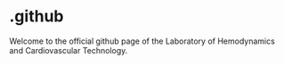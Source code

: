 # .github
Welcome to the official github page of the Laboratory of Hemodynamics and Cardiovascular Technology. 
